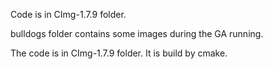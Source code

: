 Code is in CImg-1.7.9 folder.

bulldogs folder contains some images during the GA running.

The code is in CImg-1.7.9 folder. It is build by cmake.
